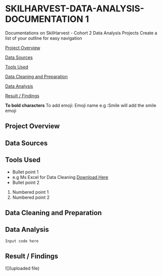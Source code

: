 # SKILHARVEST-DATA-ANALYSIS-DOCUMENTATION 1
Documentations on SkilHarvest - Cohort 2 Data Analysis Projects
Create a list of your outline for easy navigation

[Project Overview](#project-overview)

[Data Sources](#data-sources)

[Tools Used](#tools-used)

[Data Cleaning and Preparation](#data-cleaning-and-preparation)

[Data Analysis](#data-analysis)

[Result / Findings](#result-findings)

**To bold characters**
To add emoji: Emoji name e.g :Smile will add the smile emoji
## Project Overview
## Data Sources
## Tools Used
- Bullet point 1
- e.g Ms Excel for Data Cleaning [Download Here](https:/www.microsoft.com) 
- Bullet point 2
1. Numbered point 1
2. Numbered point 2
## Data Cleaning and Preparation
## Data Analysis
```
Input code here

```
## Result / Findings
![](uploaded file)

